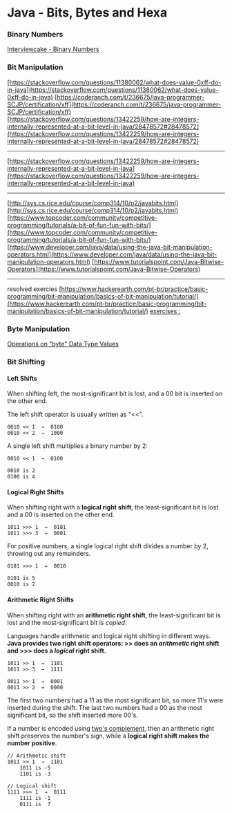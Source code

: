 # Java - Bits, Bytes and Hexa

### Binary Numbers

[Interviewcake - Binary Numbers](https://www.interviewcake.com/concept/python/binary-numbers?)

### Bit Manipulation

[https://stackoverflow.com/questions/11380062/what-does-value-0xff-do-in-java](https://stackoverflow.com/questions/11380062/what-does-value-0xff-do-in-java) [https://coderanch.com/t/236675/java-programmer-SCJP/certification/xff](https://coderanch.com/t/236675/java-programmer-SCJP/certification/xff) [https://stackoverflow.com/questions/13422259/how-are-integers-internally-represented-at-a-bit-level-in-java/28478572#28478572](https://stackoverflow.com/questions/13422259/how-are-integers-internally-represented-at-a-bit-level-in-java/28478572#28478572)

***

[https://stackoverflow.com/questions/13422259/how-are-integers-internally-represented-at-a-bit-level-in-java](https://stackoverflow.com/questions/13422259/how-are-integers-internally-represented-at-a-bit-level-in-java)

***

[http://sys.cs.rice.edu/course/comp314/10/p2/javabits.html](http://sys.cs.rice.edu/course/comp314/10/p2/javabits.html) [https://www.topcoder.com/community/competitive-programming/tutorials/a-bit-of-fun-fun-with-bits/](https://www.topcoder.com/community/competitive-programming/tutorials/a-bit-of-fun-fun-with-bits/) [https://www.developer.com/java/data/using-the-java-bit-manipulation-operators.html](https://www.developer.com/java/data/using-the-java-bit-manipulation-operators.html) [https://www.tutorialspoint.com/Java-Bitwise-Operators](https://www.tutorialspoint.com/Java-Bitwise-Operators)

***

resolved exercies [https://www.hackerearth.com/pt-br/practice/basic-programming/bit-manipulation/basics-of-bit-manipulation/tutorial/](https://www.hackerearth.com/pt-br/practice/basic-programming/bit-manipulation/basics-of-bit-manipulation/tutorial/) [exercises :](https://leetcode.com/tag/bit-manipulation/)

### Byte Manipulation

[Operations on "byte" Data Type Values](http://www.herongyang.com/Java/Byte-Data-Type-Operations.html)

### Bit Shifting

#### Left Shifts

When shifting left, the most-significant bit is lost, and a 00 bit is inserted on the other end.

The left shift operator is usually written as "<<".

```
0010 << 1  →  0100
0010 << 2  →  1000
```

A single left shift multiplies a binary number by 2:

```
0010 << 1  →  0100

0010 is 2
0100 is 4
```

#### Logical Right Shifts

When shifting right with a **logical right shift**, the least-significant bit is lost and a 00 is inserted on the other end.

```
1011 >>> 1  →  0101
1011 >>> 3  →  0001
```

For positive numbers, a single logical right shift divides a number by 2, throwing out any remainders.

```
0101 >>> 1  →  0010

0101 is 5
0010 is 2
```

#### Arithmetic Right Shifts

When shifting right with an **arithmetic right shift**, the least-significant bit is lost and the most-significant bit is _copied_.

Languages handle arithmetic and logical right shifting in different ways. **Java provides two right shift operators: >> does an **_**arithmetic**_** right shift and >>> does a **_**logical**_** right shift.**

```
1011 >> 1  →  1101
1011 >> 3  →  1111

0011 >> 1  →  0001
0011 >> 2  →  0000
```

The first two numbers had a 11 as the most significant bit, so more 11's were inserted during the shift. The last two numbers had a 00 as the most significant bit, so the shift inserted more 00's.

If a number is encoded using [two's complement,](https://www.interviewcake.com/concept/binary-numbers#twos-complement) then an arithmetic right shift preserves the number's sign, while a **logical right shift makes the number positive**.

```
// Arithmetic shift
1011 >> 1  →  1101
    1011 is -5
    1101 is -3

// Logical shift
1111 >>> 1  →  0111
    1111 is -1
    0111 is  7
```
